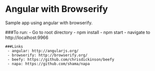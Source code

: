 Angular with Browserify
=======================

Sample app using angular with browserify.

###To run:
	- Go to root directory
	- npm install
	- npm start
	- navigate to http://localhost:9966


	###Links
	 - angular: http://angularjs.org/
	 - browserify: http://browserify.org/
	 - beefy: https://github.com/chrisdickinson/beefy
	 - napa: https://github.com/shama/napa
